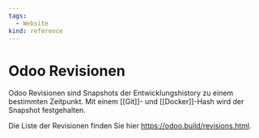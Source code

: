 ```yaml
---
tags:
  - Website
kind: reference
---
```


# Odoo Revisionen

Odoo Revisionen sind Snapshots der Entwicklungshistory zu einem bestimmten Zeitpunkt. Mit einem [[Git]]- und [[Docker]]-Hash wird der Snapshot festgehalten.

Die Liste der Revisionen finden Sie hier <https://odoo.build/revisions.html>.
